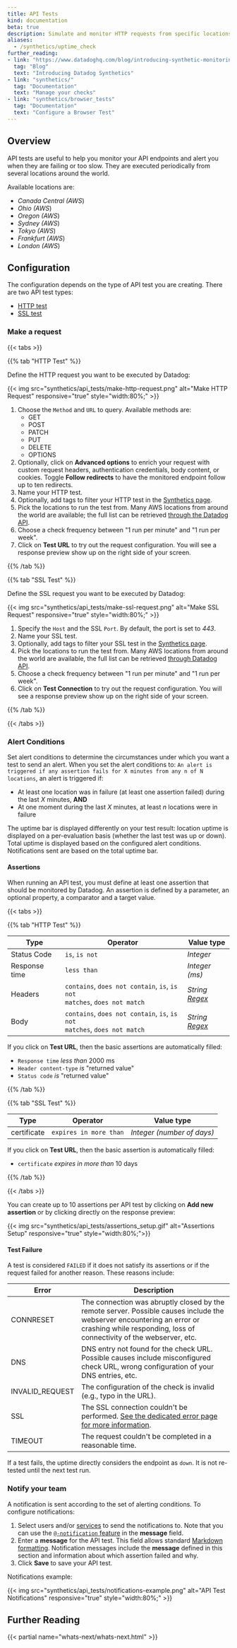 ```yaml
---
title: API Tests
kind: documentation
beta: true
description: Simulate and monitor HTTP requests from specific locations
aliases:
  - /synthetics/uptime_check
further_reading:
- link: "https://www.datadoghq.com/blog/introducing-synthetic-monitoring/"
  tag: "Blog"
  text: "Introducing Datadog Synthetics"
- link: "synthetics/"
  tag: "Documentation"
  text: "Manage your checks"
- link: "synthetics/browser_tests"
  tag: "Documentation"
  text: "Configure a Browser Test"
---
```


## Overview

API tests are useful to help you monitor your API endpoints and alert you when they are failing or too slow.
They are executed periodically from several locations around the world.

Available locations are:

- _Canada Central (AWS_)
- _Ohio (AWS_)
- _Oregon (AWS_)
- _Sydney (AWS_)
- _Tokyo (AWS_)
- _Frankfurt (AWS_)
- _London (AWS_)

## Configuration

The configuration depends on the type of API test you are creating. There are two API test types:

- [HTTP test](?tab=httptest#make-a-request)
- [SSL test](?tab=ssltest#make-a-request)

### Make a request

{{< tabs >}}

{{% tab "HTTP Test" %}}

Define the HTTP request you want to be executed by Datadog:

{{< img src="synthetics/api_tests/make-http-request.png" alt="Make HTTP Request" responsive="true" style="width:80%;" >}}

1. Choose the `Method` and `URL` to query. Available methods are:
   - GET
   - POST
   - PATCH
   - PUT
   - DELETE
   - OPTIONS
2. Optionally, click on **Advanced options** to enrich your request with custom request headers, authentication credentials, body content, or cookies. Toggle **Follow redirects** to have the monitored endpoint follow up to ten redirects.
3. Name your HTTP test.
4. Optionally, add tags to filter your HTTP test in the [Synthetics page][1].
5. Pick the locations to run the test from. Many AWS locations from around the world are available; the full list can be retrieved [through the Datadog API][2].
6. Choose a check frequency between "1 run per minute" and "1 run per week".
7. Click on **Test URL** to try out the request configuration. You will see a response preview show up on the right side of your screen.

[1]: /synthetics
[2]: /api/?lang=bash#get-available-locations
{{% /tab %}}

{{% tab "SSL Test" %}}

Define the SSL request you want to be executed by Datadog:

{{< img src="synthetics/api_tests/make-ssl-request.png" alt="Make SSL Request" responsive="true" style="width:80%;" >}}

1. Specify the `Host` and the SSL `Port`. By default, the port is set to _443_.
2. Name your SSL test.
3. Optionally, add tags to filter your SSL test in the [Synthetics page][1].
4. Pick the locations to run the test from. Many AWS locations from around the world are available, the full list can be retrieved [through Datadog API][2].
5. Choose a check frequency between "1 run per minute" and "1 run per week".
6. Click on **Test Connection** to try out the request configuration. You will see a response preview show up on the right side of your screen.

[1]: /synthetics
[2]: /api/?lang=bash#get-available-locations
{{% /tab %}}

{{< /tabs >}}

### Alert Conditions

Set alert conditions to determine the circumstances under which you want a test to send an alert. When you set the alert conditions to: `An alert is triggered if any assertion fails for X minutes from any n of N locations`, an alert is triggered if:

* At least one location was in failure (at least one assertion failed) during the last *X* minutes, **AND**
* At one moment during the last *X* minutes, at least *n* locations were in failure

The uptime bar is displayed differently on your test result: location uptime is displayed on a per-evaluation basis (whether the last test was up or down). Total uptime is displayed based on the configured alert conditions. Notifications sent are based on the total uptime bar.

#### Assertions

When running an API test, you must define at least one assertion that should be monitored by Datadog.
An assertion is defined by a parameter, an optional property, a comparator and a target value.

{{< tabs >}}

{{% tab "HTTP Test" %}}

| Type          | Operator                                                                        | Value type                            |
| ------------- | ------------------------------------------------------------------------------- | ------------------------------------- |
| Status Code   | `is`, `is not`                                                                  | _Integer_                             |
| Response time | `less than`                                                                     | _Integer (ms)_                        |
| Headers       | `contains`, `does not contain`, `is`, `is not` <br> `matches`, `does not match` | _String_ <br> _[Regex][1]_ |
| Body          | `contains`, `does not contain`, `is`, `is not` <br> `matches`, `does not match` | _String_ <br> _[Regex][1]_ |

If you click on **Test URL**, then the basic assertions are automatically filled:

- `Response time` _less than_ 2000 ms
- `Header content-type` _is_ "returned value"
- `Status code` _is_ "returned value"


[1]: https://developer.mozilla.org/en-US/docs/Web/JavaScript/Guide/Regular_Expressions
{{% /tab %}}

{{% tab "SSL Test" %}}

| Type        | Operator               | Value type                 |
| ----------- | ---------------------- | -------------------------- |
| certificate | `expires in more than` | _Integer (number of days)_ |

If you click on **Test URL**, then the basic assertion is automatically filled:

- `certificate` _expires in more than_ 10 days

{{% /tab %}}

{{< /tabs >}}

You can create up to 10 assertions per API test by clicking on **Add new assertion** or by clicking directly on the response preview:

{{< img src="synthetics/api_tests/assertions_setup.gif" alt="Assertions Setup" responsive="true" style="width:80%;">}}

#### Test Failure

A test is considered `FAILED` if it does not satisfy its assertions or if the request failed for another reason. These reasons include:

| Error           | Description                                                                                                                                                                                    |
| --------------- | ---------------------------------------------------------------------------------------------------------------------------------------------------------------------------------------------- |
| CONNRESET       | The connection was abruptly closed by the remote server. Possible causes include the webserver encountering an error or crashing while responding, loss of connectivity of the webserver, etc. |
| DNS             | DNS entry not found for the check URL. Possible causes include misconfigured check URL, wrong configuration of your DNS entries, etc.                                                          |
| INVALID_REQUEST | The configuration of the check is invalid (e.g., typo in the URL).                                                                                                                             |
| SSL             | The SSL connection couldn't be performed. [See the dedicated error page for more information][1].                                                                                     |
| TIMEOUT         | The request couldn't be completed in a reasonable time.                                                                                                                                        |

If a test fails, the uptime directly considers the endpoint as `down`. It is not re-tested until the next test run.

### Notify your team

A notification is sent according to the set of alerting conditions. To configure notifications:

1. Select users and/or [services][2] to send the notifications to. Note that you can use the [`@-notification` feature][3] in the **message** field.
2. Enter a **message** for the API test. This field allows standard [Markdown formatting][4]. Notification messages include the **message** defined in this section and information about which assertion failed and why.
3. Click **Save** to save your API test.

Notifications example:

{{< img src="synthetics/api_tests/notifications-example.png" alt="API Test Notifications" responsive="true" style="width:80%;" >}}

## Further Reading

{{< partial name="whats-next/whats-next.html" >}}

[1]: /synthetics/api_tests/errors#ssl-errors
[2]: /integrations/#cat-notification
[3]: /developers/faq/what-do-notifications-do-in-datadog
[4]: http://daringfireball.net/projects/markdown/syntax
